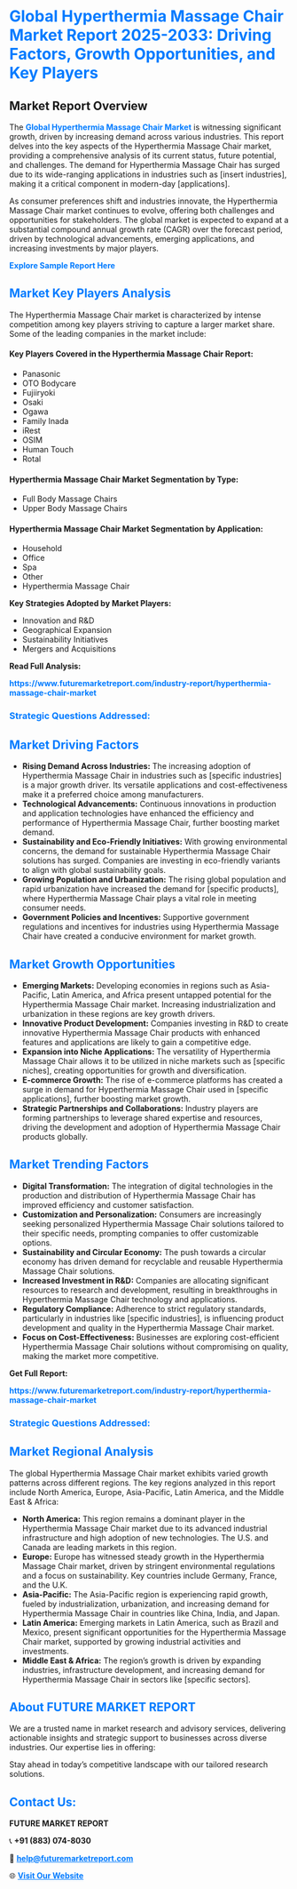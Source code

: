 <h1 style="color: #007BFF;">Global Hyperthermia Massage Chair Market Report 2025-2033: Driving Factors, Growth Opportunities, and Key Players</h1>

<section id="overview">
<h2>Market Report Overview</h2>
<p>The <a href="https://www.futuremarketreport.com/industry-report/hyperthermia-massage-chair-market" style="color: #007BFF; text-decoration: none;"><strong>Global Hyperthermia Massage Chair Market</strong></a> is witnessing significant growth, driven by increasing demand across various industries. This report delves into the key aspects of the Hyperthermia Massage Chair market, providing a comprehensive analysis of its current status, future potential, and challenges. The demand for Hyperthermia Massage Chair has surged due to its wide-ranging applications in industries such as [insert industries], making it a critical component in modern-day [applications].</p>
<p>As consumer preferences shift and industries innovate, the Hyperthermia Massage Chair market continues to evolve, offering both challenges and opportunities for stakeholders. The global market is expected to expand at a substantial compound annual growth rate (CAGR) over the forecast period, driven by technological advancements, emerging applications, and increasing investments by major players.</p>
</section>

<section id="overview">
<p><a href="https://www.futuremarketreport.com/request-sample/reportId=110819" style="color: #007BFF; text-decoration: none;"><strong>Explore Sample Report Here</strong></a></p>
</section>

<section id="key-players">
<h2 style="color: #007BFF;">Market Key Players Analysis</h2>
<p>The Hyperthermia Massage Chair market is characterized by intense competition among key players striving to capture a larger market share. Some of the leading companies in the market include:</p>
<h4>Key Players Covered in the Hyperthermia Massage Chair Report:</h4>
<ul><li>Panasonic</li><li>OTO Bodycare</li><li>Fujiiryoki</li><li>Osaki</li><li>Ogawa</li><li>Family Inada</li><li>iRest</li><li>OSIM</li><li>Human Touch</li><li>Rotal</li></ul>
<h4>Hyperthermia Massage Chair Market Segmentation by Type:</h4>
<ul><li>Full Body Massage Chairs</li><li>Upper Body Massage Chairs</li></ul>

<h4>Hyperthermia Massage Chair Market Segmentation by Application:</h4>
<ul><li>Household</li><li>Office</li><li>Spa</li><li>Other</li><li>Hyperthermia Massage Chair</li></ul>
<p><strong>Key Strategies Adopted by Market Players:</strong></p>
<ul>
<li>Innovation and R&D</li>
<li>Geographical Expansion</li>
<li>Sustainability Initiatives</li>
<li>Mergers and Acquisitions</li>
</ul>
</section>

<section>
<p><strong>Read Full Analysis: </strong></p><a href="https://www.futuremarketreport.com/industry-report/hyperthermia-massage-chair-market" style="color: #007BFF; text-decoration: none;"><strong>https://www.futuremarketreport.com/industry-report/hyperthermia-massage-chair-market</strong></a>
<h3 style="color: #007BFF;">Strategic Questions Addressed:</h3>
</section>

<section id="driving-factors">
<h2 style="color: #007BFF;">Market Driving Factors</h2>
<ul>
<li><strong>Rising Demand Across Industries:</strong> The increasing adoption of Hyperthermia Massage Chair in industries such as [specific industries] is a major growth driver. Its versatile applications and cost-effectiveness make it a preferred choice among manufacturers.</li>
<li><strong>Technological Advancements:</strong> Continuous innovations in production and application technologies have enhanced the efficiency and performance of Hyperthermia Massage Chair, further boosting market demand.</li>
<li><strong>Sustainability and Eco-Friendly Initiatives:</strong> With growing environmental concerns, the demand for sustainable Hyperthermia Massage Chair solutions has surged. Companies are investing in eco-friendly variants to align with global sustainability goals.</li>
<li><strong>Growing Population and Urbanization:</strong> The rising global population and rapid urbanization have increased the demand for [specific products], where Hyperthermia Massage Chair plays a vital role in meeting consumer needs.</li>
<li><strong>Government Policies and Incentives:</strong> Supportive government regulations and incentives for industries using Hyperthermia Massage Chair have created a conducive environment for market growth.</li>
</ul>
</section>

<section id="growth-opportunities">
<h2 style="color: #007BFF;">Market Growth Opportunities</h2>
<ul>
<li><strong>Emerging Markets:</strong> Developing economies in regions such as Asia-Pacific, Latin America, and Africa present untapped potential for the Hyperthermia Massage Chair market. Increasing industrialization and urbanization in these regions are key growth drivers.</li>
<li><strong>Innovative Product Development:</strong> Companies investing in R&D to create innovative Hyperthermia Massage Chair products with enhanced features and applications are likely to gain a competitive edge.</li>
<li><strong>Expansion into Niche Applications:</strong> The versatility of Hyperthermia Massage Chair allows it to be utilized in niche markets such as [specific niches], creating opportunities for growth and diversification.</li>
<li><strong>E-commerce Growth:</strong> The rise of e-commerce platforms has created a surge in demand for Hyperthermia Massage Chair used in [specific applications], further boosting market growth.</li>
<li><strong>Strategic Partnerships and Collaborations:</strong> Industry players are forming partnerships to leverage shared expertise and resources, driving the development and adoption of Hyperthermia Massage Chair products globally.</li>
</ul>
</section>

<section id="trending-factors">
<h2 style="color: #007BFF;">Market Trending Factors</h2>
<ul>
<li><strong>Digital Transformation:</strong> The integration of digital technologies in the production and distribution of Hyperthermia Massage Chair has improved efficiency and customer satisfaction.</li>
<li><strong>Customization and Personalization:</strong> Consumers are increasingly seeking personalized Hyperthermia Massage Chair solutions tailored to their specific needs, prompting companies to offer customizable options.</li>
<li><strong>Sustainability and Circular Economy:</strong> The push towards a circular economy has driven demand for recyclable and reusable Hyperthermia Massage Chair solutions.</li>
<li><strong>Increased Investment in R&D:</strong> Companies are allocating significant resources to research and development, resulting in breakthroughs in Hyperthermia Massage Chair technology and applications.</li>
<li><strong>Regulatory Compliance:</strong> Adherence to strict regulatory standards, particularly in industries like [specific industries], is influencing product development and quality in the Hyperthermia Massage Chair market.</li>
<li><strong>Focus on Cost-Effectiveness:</strong> Businesses are exploring cost-efficient Hyperthermia Massage Chair solutions without compromising on quality, making the market more competitive.</li>
</ul>
</section>

<section>
<p><strong>Get Full Report: </strong></p><a href="https://www.futuremarketreport.com/industry-report/hyperthermia-massage-chair-market" style="color: #007BFF; text-decoration: none;"><strong>https://www.futuremarketreport.com/industry-report/hyperthermia-massage-chair-market</strong></a>
<h3 style="color: #007BFF;">Strategic Questions Addressed:</h3>
</section>


<section id="regional-analysis">
<h2 style="color: #007BFF;">Market Regional Analysis</h2>
<p>The global Hyperthermia Massage Chair market exhibits varied growth patterns across different regions. The key regions analyzed in this report include North America, Europe, Asia-Pacific, Latin America, and the Middle East & Africa:</p>
<ul>
<li><strong>North America:</strong> This region remains a dominant player in the Hyperthermia Massage Chair market due to its advanced industrial infrastructure and high adoption of new technologies. The U.S. and Canada are leading markets in this region.</li>
<li><strong>Europe:</strong> Europe has witnessed steady growth in the Hyperthermia Massage Chair market, driven by stringent environmental regulations and a focus on sustainability. Key countries include Germany, France, and the U.K.</li>
<li><strong>Asia-Pacific:</strong> The Asia-Pacific region is experiencing rapid growth, fueled by industrialization, urbanization, and increasing demand for Hyperthermia Massage Chair in countries like China, India, and Japan.</li>
<li><strong>Latin America:</strong> Emerging markets in Latin America, such as Brazil and Mexico, present significant opportunities for the Hyperthermia Massage Chair market, supported by growing industrial activities and investments.</li>
<li><strong>Middle East & Africa:</strong> The region’s growth is driven by expanding industries, infrastructure development, and increasing demand for Hyperthermia Massage Chair in sectors like [specific sectors].</li>
</ul>
</section>

<footer>
<h2 style="color: #007BFF;">About FUTURE MARKET REPORT</h2>
<p>We are a trusted name in market research and advisory services, delivering actionable insights and strategic support to businesses across diverse industries. Our expertise lies in offering:</p>

<p>Stay ahead in today’s competitive landscape with our tailored research solutions.</p>

<h2 style="color: #007BFF;">Contact Us:</h2>
<p><strong>FUTURE MARKET REPORT</strong></p>
<p>📞 <strong>+91 (883) 074-8030</strong></p>
<p>📧 <strong><a href="mailto:help@futuremarketreport.com" style="color: #007BFF;">help@futuremarketreport.com</a></strong></p>
<p>🌐 <strong><a href="https://www.futuremarketreport.com/" style="color: #007BFF;">Visit Our Website</a></strong></p>
</footer>